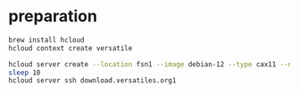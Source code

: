 
# preparation
```bash
brew install hcloud
hcloud context create versatile
```

```bash
hcloud server create --location fsn1 --image debian-12 --type cax11 --name download.versatiles.org1 --ssh-key 9919841
sleep 10
hcloud server ssh download.versatiles.org1
```
